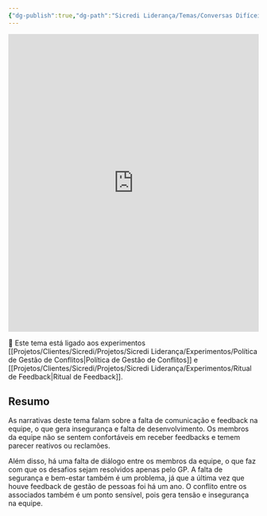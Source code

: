 ```yaml
---
{"dg-publish":true,"dg-path":"Sicredi Liderança/Temas/Conversas Difíceis.md","permalink":"/Sicredi Liderança/Temas/Conversas Difíceis/"}
---
```



<iframe src="https://embed.kumu.io/598e4b6df9852be9805829249b81063d" width="100%" height="600" frameborder="0"></iframe>

🔗 Este tema está ligado aos experimentos [[Projetos/Clientes/Sicredi/Projetos/Sicredi Liderança/Experimentos/Política de Gestão de Conflitos\|Política de Gestão de Conflitos]] e [[Projetos/Clientes/Sicredi/Projetos/Sicredi Liderança/Experimentos/Ritual de Feedback\|Ritual de Feedback]].

## Resumo

As narrativas deste tema falam sobre a falta de comunicação e feedback na equipe, o que gera insegurança e falta de desenvolvimento. Os membros da equipe não se sentem confortáveis em receber feedbacks e temem parecer reativos ou reclamões. 

Além disso, há uma falta de diálogo entre os membros da equipe, o que faz com que os desafios sejam resolvidos apenas pelo GP. A falta de segurança e bem-estar também é um problema, já que a última vez que houve feedback de gestão de pessoas foi há um ano. O conflito entre os associados também é um ponto sensível, pois gera tensão e insegurança na equipe. 

